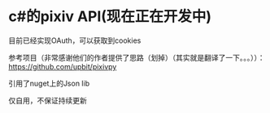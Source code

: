 # c#的pixiv API(现在正在开发中)

目前已经实现OAuth，可以获取到cookies

参考项目（非常感谢他们的作者提供了思路（划掉）（其实就是翻译了一下。。。））：
https://github.com/upbit/pixivpy


引用了nuget上的Json lib

仅自用，不保证持续更新